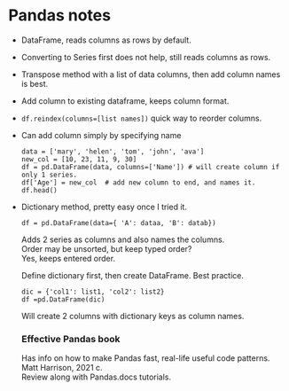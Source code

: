 # Pandas notes  

 * DataFrame, reads columns as rows by default.  
 * Converting to Series first does not help, still reads columns as rows. 
 * Transpose method with a list of data columns, then add column names is best.  
 * Add column to existing dataframe, keeps column format.  
 * ```df.reindex(columns=[list names])``` quick way to reorder columns. 
 * Can add column simply by specifying name  
   ```
   data = ['mary', 'helen', 'tom', 'john', 'ava']
   new_col = [10, 23, 11, 9, 30]
   df = pd.DataFrame(data, columns=['Name']) # will create column if only 1 series. 
   df['Age'] = new_col  # add new column to end, and names it.  
   df.head()
   ```  
 * Dictionary method, pretty easy once I tried it.  
   ```
   df = pd.DataFrame(data={ 'A': dataa, 'B': datab})  
   ```  
   
   Adds 2 series as columns and also names the columns.  
   Order may be unsorted, but keep typed order?  
   Yes, keeps entered order.  
   
   Define dictionary first, then create DataFrame.  Best practice.  
   ```
   dic = {'col1': list1, 'col2': list2}
   df =pd.DataFrame(dic)
   ```
   Will create 2 columns with dictionary keys as column names.  
   
   ### Effective Pandas book  
   Has info on how to make Pandas fast, real-life useful code patterns.  
   Matt Harrison, 2021 c.  
   Review along with Pandas.docs tutorials.  
   
   
   
   
